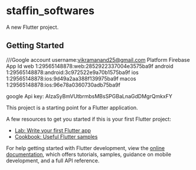 # staffin_softwares

A new Flutter project.

## Getting Started
///Google account
username:vikramanand25@gmail.com
Platform  Firebase App Id
web       1:29565148878:web:2852922337004e3575ba9f
android   1:29565148878:android:3c972522e9a70b1575ba9f
ios       1:29565148878:ios:9d49a2aa388f139975ba9f
macos     1:29565148878:ios:96e78a0360730adb75ba9f

google Api key: AIzaSyBmVUtbrmbsMBsSPGBaLnaGdDMgrQmkxFY


This project is a starting point for a Flutter application.

A few resources to get you started if this is your first Flutter project:

- [Lab: Write your first Flutter app](https://docs.flutter.dev/get-started/codelab)
- [Cookbook: Useful Flutter samples](https://docs.flutter.dev/cookbook)

For help getting started with Flutter development, view the
[online documentation](https://docs.flutter.dev/), which offers tutorials,
samples, guidance on mobile development, and a full API reference.
